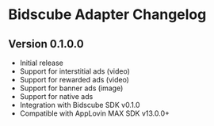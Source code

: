 # Bidscube Adapter Changelog

## Version 0.1.0.0

- Initial release
- Support for interstitial ads (video)
- Support for rewarded ads (video)
- Support for banner ads (image)
- Support for native ads
- Integration with Bidscube SDK v0.1.0
- Compatible with AppLovin MAX SDK v13.0.0+

